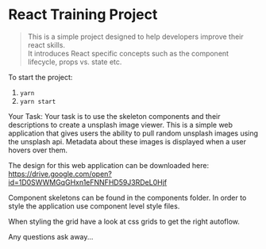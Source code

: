 # React Training Project

> This is a simple project designed to help developers improve their react skills.<br>
> It introduces React specific concepts such as the component lifecycle, props vs. state etc.

To start the project:

1. `yarn`
2. `yarn start`

Your Task:
Your task is to use the skeleton components and their descriptions to create a unsplash image viewer. This is a simple web application that gives users the ability to pull random unsplash images using the unsplash api. Metadata about these images is displayed when a user hovers over them.

The design for this web application can be downloaded here: https://drive.google.com/open?id=1D0SWWMGqGHxn1eFNNFHD59J3RDeL0Hjf

Component skeletons can be found in the components folder. In order to style the application use component level style files.

When styling the grid have a look at css grids to get the right autoflow.

Any questions ask away...
